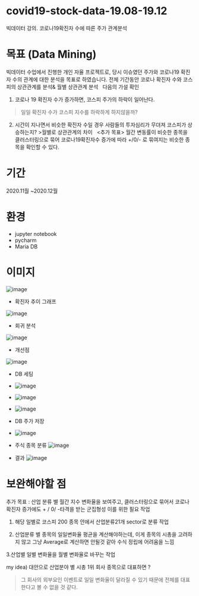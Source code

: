# covid19-stock-data-19.08-19.12
빅데이터 강의. 코로나19확진자 수에 따른 주가 관계분석

# 목표 (Data Mining)
 빅데이터 수업에서 진행한 개인 자율 프로젝트로, 당시 이슈였던 주가와 코로나19 확진자 수의 관계에 대한 분석을 목표로 하였습니다.
 전체 기간동안 코로나 확진자 수와 코스피의 상관관계를 분석& 월별 상관관계 분석 
 
 다음의 가설 확인
  1. 코로나 19 확진자 수가 증가하면, 코스피 주가의 하락이 일어난다.
  
  >일일 확진자 수가 코스피 지수를 하락하게 하지않을까?
  
  2. 시간이 지나면서 비슷한 확진자 수일 경우 사람들의 투자심리가 무뎌져 코스피가 상승하는지? >월별로 상관관계의 차이
 
 <추가 목표>
  월간 변동률이 비슷한 종목을 클러스터링으로 묶어 코로나19확진자수 증가에 따라 +/0/- 로 묶여지는 비슷한 종목을 확인할 수 있다.
  
# 기간
 2020.11월 ~2020.12월
 
# 환경
- jupyter notebook
- pycharm
- Maria DB

# 이미지
  ![image](https://user-images.githubusercontent.com/52391780/144812550-fcd97cd1-de69-4b1a-a109-74755f55c10d.png)
 
 - 확진자 추이 그래프
 
  ![image](https://user-images.githubusercontent.com/52391780/144812610-84cbf466-2ea1-4f64-8e94-1e02197051b5.png)
  
 - 회귀 분석
  
  ![image](https://user-images.githubusercontent.com/52391780/144812807-bf21b711-dfd1-4646-a723-81ae407f3816.png)

 - 개선점 
 
  ![image](https://user-images.githubusercontent.com/52391780/144812904-58db7ea5-7a59-4186-a6db-508dd9a635df.png)
 
 - DB 세팅
 
 - ![image](https://user-images.githubusercontent.com/52391780/144812998-63a40eba-e8ef-49b0-a806-ced6e256c700.png)
 - ![image](https://user-images.githubusercontent.com/52391780/144813026-513526ad-424c-48e1-bfab-687a7717ae99.png)
 - ![image](https://user-images.githubusercontent.com/52391780/144813058-5f0a7c9d-7a1d-41df-8bbd-6222933e2aa3.png)
  
 - DB 주가 저장
 - ![image](https://user-images.githubusercontent.com/52391780/144813106-6c6a77a2-073e-4c8f-8437-ab5247787e46.png)
 
 - 주식 종목 분류
  ![image](https://user-images.githubusercontent.com/52391780/144813185-cc519107-d833-4d21-8eb7-b7aeaa9dae45.png)
 
 - 결과
 ![image](https://user-images.githubusercontent.com/52391780/144813511-f231b753-791c-4c38-87a8-cdd24b786cf8.png)


# 보완해야할 점
 추가 목표 : 산업 분류 별 월간 지수 변화율을 보여주고, 클러스터링으로 묶어서 코로나 확진자 증가에도 + / 0/ -타격을 받는 군집형성
 이를 위한 필요 작업
1. 해당 일별로 코스피 200 종목 안에서 산업분류21개 sector로 분류 작업
 
2. 산업분류 별 종목의 일일변화율 평균을 계산해야하는데, 이게 종목의 시총을 고려하지 않고 그냥 Average로 계산하면 안될것 같아 수식 정립에 어려움을 
 느낌
 
3.산업별 일별 변화율을 월별 변화율로 바꾸는 작업
 
my idea)  대안으로 산업분야 별 시총 1위 회사 종목으로 대표하면 ? 
> 그 회사의 외부요인 이벤트로 일일 변화율이 달라질 수 있기 때문에 전체를 대표한다고 볼 수 없을 것 같다.
